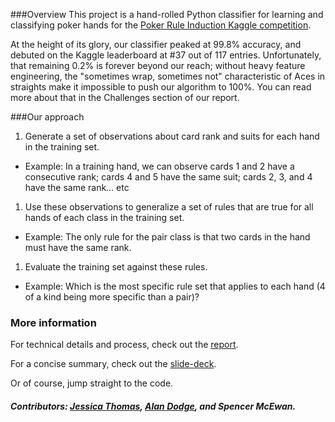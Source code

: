 ###Overview
This project is a hand-rolled Python classifier for learning and classifying poker hands for the [Poker Rule Induction Kaggle competition](https://www.kaggle.com/c/poker-rule-induction).

At the height of its glory, our classifier peaked at 99.8% accuracy, and debuted on the Kaggle leaderboard at #37 out of 117 entries. Unfortunately, that remaining 0.2% is forever beyond our reach; without heavy feature engineering, the "sometimes wrap, sometimes not" characteristic of Aces in straights make it impossible to push our algorithm to 100%. You can read more about that in the Challenges section of our report.

###Our approach
1. Generate a set of observations about card rank and suits for each hand in the training set.
  * Example: In a training hand, we can observe cards 1 and 2 have a consecutive rank; cards 4 and 5 have the same suit; cards 2, 3, and 4 have the same rank... etc
1. Use these observations to generalize a set of rules that are true for all hands of each class in the training set.
  * Example: The only rule for the pair class is that two cards in the hand must have the same rank.
1. Evaluate the training set against these rules.
  * Example: Which is the most specific rule set that applies to each hand (4 of a kind being more specific than a pair)?

### More information
For technical details and process, check out the [ report](https://github.com/jerath/pokerhands/blob/master/PokerHandReport.pdf).

For a concise summary, check out the [ slide-deck](https://github.com/jerath/pokerhands/blob/master/PokerHandSlides.pdf).

Or of course, jump straight to the code.

##### Contributors: [Jessica Thomas](https://github.com/jerath), [Alan Dodge](https://github.com/Smesworld), and Spencer McEwan.
